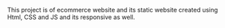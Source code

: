 This project is of ecommerce website and its static website created using Html, CSS and JS and its responsive as well. 
